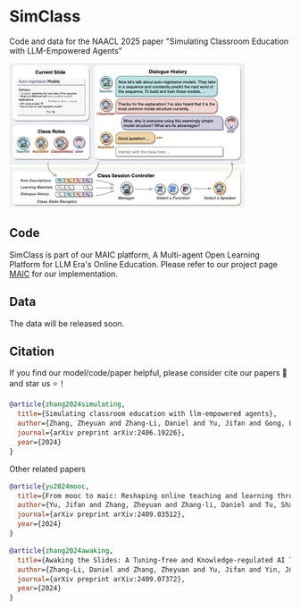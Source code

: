 # SimClass
Code and data for the NAACL 2025 paper "Simulating Classroom Education with LLM-Empowered Agents"

<img src="./simclass.jpg"></img> 

## Code <!-- omit in toc -->

SimClass is part of our MAIC platform, A Multi-agent Open Learning Platform for LLM Era's Online Education. Please refer to our project page [MAIC](https://github.com/THU-MAIC/MAIC-Core) for our implementation.

## Data <!-- omit in toc -->

The data will be released soon.

## Citation <!-- omit in toc -->

If you find our model/code/paper helpful, please consider cite our papers 📝 and star us ⭐️！

```bib
@article{zhang2024simulating,
  title={Simulating classroom education with llm-empowered agents},
  author={Zhang, Zheyuan and Zhang-Li, Daniel and Yu, Jifan and Gong, Linlu and Zhou, Jinchang and Liu, Zhiyuan and Hou, Lei and Li, Juanzi},
  journal={arXiv preprint arXiv:2406.19226},
  year={2024}
}
```

Other related papers

```bib
@article{yu2024mooc,
  title={From mooc to maic: Reshaping online teaching and learning through llm-driven agents},
  author={Yu, Jifan and Zhang, Zheyuan and Zhang-li, Daniel and Tu, Shangqing and Hao, Zhanxin and Li, Rui Miao and Li, Haoxuan and Wang, Yuanchun and Li, Hanming and Gong, Linlu and others},
  journal={arXiv preprint arXiv:2409.03512},
  year={2024}
}
```

```bib
@article{zhang2024awaking,
  title={Awaking the Slides: A Tuning-free and Knowledge-regulated AI Tutoring System via Language Model Coordination},
  author={Zhang-Li, Daniel and Zhang, Zheyuan and Yu, Jifan and Yin, Joy Lim Jia and Tu, Shangqing and Gong, Linlu and Wang, Haohua and Liu, Zhiyuan and Liu, Huiqin and Hou, Lei and others},
  journal={arXiv preprint arXiv:2409.07372},
  year={2024}
}
```

